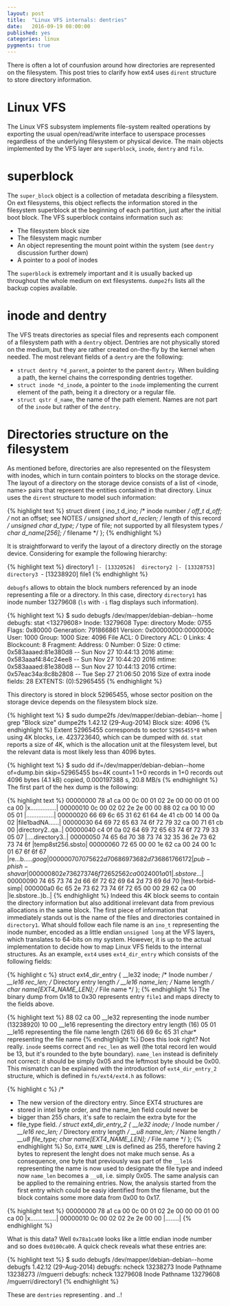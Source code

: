 ```yaml
---
layout: post
title:  "Linux VFS internals: dentries"
date:   2016-09-19 08:00:00
published: yes
categories: linux
pygments: true
---
```


There is often a lot of counfusion around how directories are represented on the filesystem. This
post tries to clarify how ext4 uses `dirent` structure to store directory information.

Linux VFS
=======
The Linux VFS subsystem implements file-system realted operations by exporting the
usual open/read/write interface to userspace processes regardless of the underlying
filesystem or physical device. The main objects implemented by the VFS layer are
`superblock`, `inode`, `dentry` and `file`. 


superblock
=======
The `super_block` object is a collection of metadata describing a filesystem.
On ext filesystems, this object reflects the information stored in the 
filesystem superblock at the beginning of each partition, just 
after the initial boot block. The VFS superblock 
contains information such as:

  * The filesystem block size
  * The filesystem magic number
  * An object representing the mount point within the system (see `dentry` discussion
  further down)
  * A pointer to a pool of inodes

The `superblock` is extremely important and it is usually backed up throughout
the whole medium on ext filesystems. `dumpe2fs` lists all the backup copies available.

inode and dentry
=======
The VFS treats directories as special files and represents each component
of a filesystem path with a `dentry` object. Dentries 
are not physically stored on the medium, but they are rather created on-the-fly by
the kernel when needed. The most relevant fields of a `dentry` are the following:

  * `struct dentry *d_parent`, a pointer to the parent `dentry`. When building
  a path, the kernel chains the corresponding dentries together.
  * `struct inode *d_inode`, a pointer to the `inode` implementing the current
  element of the path, being it a directory or a regular file.
  * `struct qstr d_name`, the name of the path element. Names are not part of
  the `inode` but rather of the `dentry`.


Directories structure on the filesystem
=======
As mentioned before, directories are also represented on the filesystem with 
inodes, which in turn contain pointers to blocks on the storage device. The layout of
a directory on the storage device consists of a list of <inode, name> pairs that
represent the entities contained in that directory. Linux uses the `dirent` 
structure to model such information:


{% highlight text  %}
struct dirent {
       ino_t          d_ino;       /* inode number */
       off_t          d_off;       /* not an offset; see NOTES */
       unsigned short d_reclen;    /* length of this record */
       unsigned char  d_type;      /* type of file; not supported
                                      by all filesystem types */
       char           d_name[256]; /* filename */
};
{% endhighlight %}

It is straightforward to verify the layout of a directory directly on the storage 
device. Considering for example the following hierarchy:

{% highlight text  %}
directory1
`|- [13320526]  directory2
 |- [13328753]  directory3
 `- [13238920]  file1
{% endhighlight %}

`debugfs` allows to obtain the block numbers referenced by an inode representing a 
file or a directory. In this case, directory `directory1` has inode number 13279608 
(`ls` with `-i` flag displays such information).

{% highlight text  %}
$ sudo debugfs /dev/mapper/debian-debian--home
debugfs:  stat <13279608>
Inode: 13279608   Type: directory    Mode:  0755   Flags: 0x80000
Generation: 791866861    Version: 0x00000000:0000000c
User:  1000   Group:  1000   Size: 4096
File ACL: 0    Directory ACL: 0
Links: 4   Blockcount: 8
Fragment:  Address: 0    Number: 0    Size: 0
 ctime: 0x583aaaed:81e380d8 -- Sun Nov 27 10:44:13 2016
 atime: 0x583aaaf4:84c24ee8 -- Sun Nov 27 10:44:20 2016
 mtime: 0x583aaaed:81e380d8 -- Sun Nov 27 10:44:13 2016
crtime: 0x57eac34a:8c8b2808 -- Tue Sep 27 21:06:50 2016
Size of extra inode fields: 28
EXTENTS:
(0):52965455
{% endhighlight %}

This directory is stored in block 52965455, whose sector position on the storage device
depends on the filesystem block size.

{% highlight text  %}
$ sudo dumpe2fs /dev/mapper/debian-debian--home  | grep "Block size"
dumpe2fs 1.42.12 (29-Aug-2014)
Block size:               4096
{% endhighlight %}
Extent 52965455 corresponds to sector `52965455*8` when using 4K blocks, i.e. 
423723640, which can be dumped with `dd`. `stat` reports a size of 4K, which is
the allocation unit at the filesystem level, but the relevant data is most 
likely less than 4096 bytes.

{% highlight text  %}
$ sudo dd if=/dev/mapper/debian-debian--home of=dump.bin skip=52965455 bs=4K count=1 
1+0 records in
1+0 records out
4096 bytes (4.1 kB) copied, 0.000197388 s, 20.8 MB/s
{% endhighlight %}
The first part of the hex dump is the following:

{% highlight text  %}
00000000  78 a1 ca 00 0c 00 01 02  2e 00 00 00 01 00 ca 00  |x...............|
00000010  0c 00 02 02 2e 2e 00 00  88 02 ca 00 10 00 05 01  |................|
00000020  66 69 6c 65 31 62 61 64  4e 41 cb 00 14 00 0a 02  |file1badNA......|
00000030  64 69 72 65 63 74 6f 72  79 32 ca 00 71 61 cb 00  |directory2..qa..|
00000040  c4 0f 0a 02 64 69 72 65  63 74 6f 72 79 33 05 07  |....directory3..|
00000050  74 65 6d 70 38 73 74 32  35 36 2e 73 62 73 74 6f  |temp8st256.sbsto|
00000060  72 65 00 00 1e 62 ca 00  24 00 1c 01 67 6f 6f 67  |re...b..$...goog|
00000070  70 75 62 2d 70 68 69 73  68 2d 73 68 61 76 61 72  |pub-phish-shavar|
00000080  2e 73 62 73 74 6f 72 65  25 62 ca 00 24 00 1a 01  |.sbstore%b..$...|
00000090  74 65 73 74 2d 66 6f 72  62 69 64 2d 73 69 6d 70  |test-forbid-simp|
000000a0  6c 65 2e 73 62 73 74 6f  72 65 00 00 29 62 ca 00  |le.sbstore..)b..|
{% endhighlight %}
Indeed this 4K block seems to contain the directory information but
also additional irrelevant data from previous allocations in the same block. The first
piece of information that immediately stands out is the name of the files and directories
contained in `directory1`. What should follow each file name is an `ino_t` representing
the inode number, encoded as a little endian `unsigned long` at the VFS layers,
which translates to 64-bits on my system.
However, it is up to the actual implementation to decide how to map Linux VFS fields
to the internal structures. As an example, `ext4` uses `ext4_dir_entry` which consists
of the following fields:

{% highlight c  %}
struct ext4_dir_entry {
    __le32  inode;                  /* Inode number */
    __le16  rec_len;                /* Directory entry length */
    __le16  name_len;               /* Name length */
    char    name[EXT4_NAME_LEN];    /* File name */
}; 
{% endhighlight %}
The binary dump from 0x18 to 0x30 represents entry `file1` and maps directy to the 
fields above.

{% highlight text  %}
88 02 ca 00         __le32 representing the inode number (13238920)
10 00               __le16 representing the directory entry length (16) 
05 01               __le16 representing the file name length (261)
66 69 6c 65 31      char*  representing the file name
{% endhighlight %}
Does this look right? Not really. `inode` seems correct and `rec_len` as well (the total
record len would be 13, but it's rounded to the byte boundary). `name_len` instead
is definitely not correct: it should be simply 0x05 and the leftmost byte should
be 0x00. This mismatch can be explained with the introduction of `ext4_dir_entry_2`
structure, which is defined in `fs/ext4/ext4.h` as follows:

{% highlight c  %}
/*
* The new version of the directory entry. Since EXT4 structures are
* stored in intel byte order, and the name_len field could never be
* bigger than 255 chars, it's safe to reclaim the extra byte for the
* file_type field.
*/
struct ext4_dir_entry_2 {
    __le32 inode;             /* Inode number */
    __le16 rec_len;           /* Directory entry length */
    __u8 name_len;            /* Name length */
    __u8 file_type;
    char name[EXT4_NAME_LEN]; /* File name */
};
{% endhighlight %}
So, `EXT4_NAME_LEN` is defined as 255, therefore having 2 bytes to represent 
the lenght does not make much sense. As a consequence, one byte that previously
was part of the `__le16` representing the name is now used to designate the file
type and indeed now `name_len` becomes a `__u8`, i.e. simply 0x05. The same analysis
can be applied to the remaining entries. Now, the analysis started from the 
first entry which could be easiy identified from the filename, but the block contains
some more data from 0x00 to 0x17.

{% highlight text  %}
00000000  78 a1 ca 00 0c 00 01 02  2e 00 00 00 01 00 ca 00  |x...............|
00000010  0c 00 02 02 2e 2e 00 00                           |........|
{% endhighlight %}

What is this data? Well `0x78a1ca00` looks like a little endian inode number
and so does `0x0100ca00`. A quick check reveals what these entries are:

{% highlight text  %}
$ sudo debugfs /dev/mapper/debian-debian--home
debugfs 1.42.12 (29-Aug-2014)
debugfs:  ncheck 13238273
Inode   Pathname
13238273    //mguerri
debugfs:  ncheck 13279608
Inode   Pathname
13279608    /mguerri/directory1
{% endhighlight %}

These are `dentries` representing *.* and *..*!
